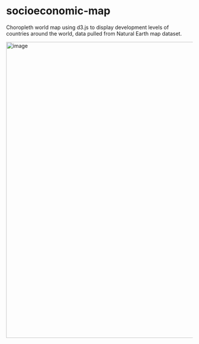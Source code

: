 # socioeconomic-map
Choropleth world map using d3.js to display development levels of countries around the world, data pulled from Natural Earth map dataset. 

<img width="800" alt="image" src="https://user-images.githubusercontent.com/73607549/163897290-1e376933-f6a9-4613-ad3a-23397f7189e0.png">
